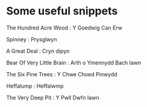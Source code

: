# Some useful snippets

The Hundred Acre Wood : Y Goedwig Can Erw

Spinney : Prysglwyn

A Great Deal : Cryn dipyn

Bear Of Very Little Brain : Arth o Ymennydd Bach Iawn

The Six Pine Trees : Y Chwe Choed Pinwydd

Heffalump : Heffalwmp

The Very Deep Pit : Y Pwll Dwfn Iawn